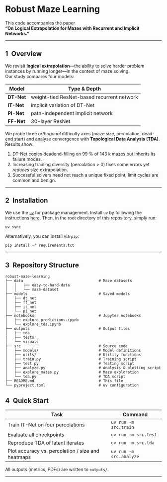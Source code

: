 # Robust Maze Learning

This code accompanies the paper  
**“On Logical Extrapolation for Mazes with Recurrent and Implicit Networks.”**  


---

## 1 Overview

We revisit **logical extrapolation**—the ability to solve harder problem instances by running longer—in the context of maze solving.  
Our study compares four models:

| Model            | Type & Depth |
|------------------|-------------|
| **DT-Net**       | weight-tied ResNet-based recurrent network |
| **IT-Net**       | implicit variation of DT-Net  |
| **PI-Net**       | path-independent implicit network |
| **FF-Net**       | 30-layer ResNet |

We probe three *orthogonal* difficulty axes (maze size, percolation, dead-end start) and analyse convergence with **Topological Data Analysis (TDA)**.  
Results show:

1. DT-Net copies deadend-filling on 99 % of 143 k mazes but inherits its failure modes.  
2. Increasing training diversity (percolation > 0) fixes some errors yet *reduces* size extrapolation.  
3. Successful solvers need not reach a unique fixed point; limit cycles are common and benign.

---

## 2 Installation

We use the [`uv`](https://docs.astral.sh/uv/) for package management.
Install `uv` by following the instructions [here](https://docs.astral.sh/uv/getting-started/installation/). Then, in the root directory of this repository, simply run:
```
uv sync
```

Alternatively, you can install via `pip`:
```
pip install -r requirements.txt
```

---


## 3 Repository Structure

```
robust-maze-learning
├── data                                  # Maze datasets
│   │   ├── easy-to-hard-data
│   │   └── maze-dataset
├── models                                # Saved models
│   ├── dt_net
│   ├── ff_net
│   ├── it_net
│   └── pi_net
├── notebooks                             # Jupyter notebooks
│   ├── explore_predictions.ipynb
│   └── explore_tda.ipynb
├── outputs                               # Output files  
│   ├── tda
|   ├── tests
│   └── visuals
├── src                                   # Source code
│   ├── models/                           # Model definitions
│   ├── utils/                            # Utility functions
│   ├── train.py                          # Training script
│   ├── test.py                           # Testing script
│   ├── analyze.py                        # Analysis & plotting script
│   ├── explore_mazes.py                  # Maze exploration
│   └── tda.py                            # TDA script
├── README.md                             # This file
└── pyproject.toml                        # uv configuration
```

## 4 Quick Start

| Task                                  | Command                       |
| ------------------------------------- | ----------------------------- |
| Train IT-Net on four percolations     | `uv run -m src.train`         |
| Evaluate all checkpoints              | `uv run -m src.test`          |
| Reproduce TDA of latent iterates      | `uv run -m src.tda`           |
| Plot accuracy vs. percolation / size and heatmaps  | `uv run -m src.analyze`       |

All outputs (metrics, PDFs) are written to `outputs/`.

---
